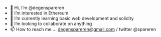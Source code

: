 - 👋 Hi, I’m @degenspareren
- 👀 I’m interested in Ethereum
- 🌱 I’m currently learning basic web development and solidity
- 💞️ I’m looking to collaborate on anything
- 📫 How to reach me ... degenspareren@gmail.com / twitter @spareren

<!---
degenspareren/degenspareren is a ✨ special ✨ repository because its `README.md` (this file) appears on your GitHub profile.
You can click the Preview link to take a look at your changes.
--->
